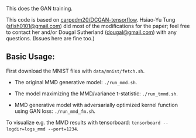 This does the GAN training.

This code is based on [carpedm20/DCGAN-tensorflow](https://github.com/carpedm20/DCGAN-tensorflow). Hsiao-Yu Tung (sfish0101@gmail.com) did most of the modifications for the paper; feel free to contact her and/or Dougal Sutherland (dougal@gmail.com) with any questions. (Issues here are fine too.)

## Basic Usage:

First download the MNIST files with `data/mnist/fetch.sh`.

- The original MMD generative model: `./run_mmd.sh`.

- The model maximizing the MMD/variance t-statistic: `./run_tmmd.sh`.

- MMD generative model with adversarially optimized kernel function using GAN
loss: `./run_mmd_fm.sh`.

To visualize e.g. the MMD results with tensorboard: `tensorboard --logdir=logs_mmd --port=1234`.
